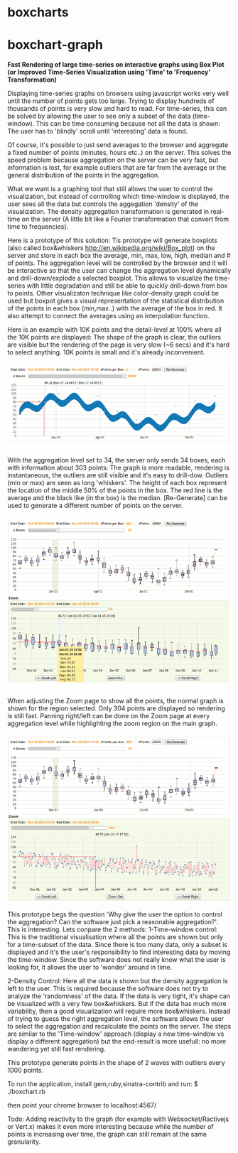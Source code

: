# boxcharts
boxchart-graph
==============

**Fast Rendering of large time-series on interactive graphs using Box Plot  (or Improved Time-Series Visualization using  'Time' to 'Frequency' Transformation)**

Displaying time-series graphs on browsers using javascript works very well until the number of points gets too large. Trying to display 
hundreds of thousands of points is very slow and hard to read. 
For time-series, this can be solved by allowing the user to see only a subset of the data (time-window). This
can be time consuming because not all the data is shown: The user has to 'blindly' scroll until 'interesting' data is found.

Of course, it's possible to just send averages to the browser and aggregate a fixed number of points (minutes, hours etc..) on the server.
This solves the speed problem because aggregation on the server can be very fast, but information is lost, 
for example outliers that are far from the average or the general distribution of the points in the aggregation.

What we want is a graphing tool that still allows the user to control the visualization, but instead of controlling which time-window is 
displayed, the user sees all the data but controls the aggegation 'density' of the visualization. The density aggregation transformation is 
generated in real-time on the server (A little bit like a Fourier transformation that convert from time to frequencies).

Here is a prototype of this solution:
Tis prototype will generate boxplots (also called box&whiskers http://en.wikipedia.org/wiki/Box_plot) on the server and store in 
each box the average, min, max, low, high, median and # of points. The aggregation level will be controlled by the browser
and it will be interactive so that the user can change the aggregation level dynamically and drill-down/explode a selected boxplot.
This allows to visualize the time-series with little degradation and still be able to quickly drill-down from box to points. Other visualizaton technique like color-density graph could be used but boxpot gives a visual representation of
the statistical distribution of the points in each box (min,max..) with the average of the box in red. It also attempt to
connect the averages using an interpolation function.


Here is an example with 10K points and the detail-level at 100% where all the 10K points are displayed: The shape
of the graph is clear, the outliers are visible but the rendering of the page is very slow (~6 secs) and it's hard to select anything. 10K points 
is small and it's already inconvenient.


![Alt text](images/snap1.gif "Optional title")

With the aggregation level set to 34, the server only sends 34 boxes, each with information about 303 points: The graph is more readable,
rendering is instantaneous, the outliers are still visible and it's easy to drill-dow. Outliers (min or max) are seen as long 'whiskers'. The height of each box represent the location of the middle 50% of the points in the box. The red line is the average and the black like (in the box) is the median.
[Re-Generate] can be used to generate a different number of points on the server.

![Alt text](images/snap2.gif "Optional title")

When adjusting the Zoom page to show all the points, the normal graph is shown for the region selected. Only 304 points
are displayed so rendering is still fast. Panning right/left can be done on the Zoom page at every aggregation level
while highlighting the zoom region on the main graph.

![Alt text](images/snap3.gif "Optional title")

This prototype begs the question 'Why give the user the option to control the aggregation? Can the software just pick a reasonable aggregation?'.
This is interesting. Lets conpare the 2 methods:
1-Time-window control: This is the traditional visualisation where all the points are shown but only for a time-subset of the data. Since there is too
  many data, only a subset is displayed and it's the user's responsibility to find interesting data by moving the time-window. Since the software
  does not really know what the user is looking for, it allows the user to 'wonder' around in time.

2-Density Control: Here all the data is shown but the density aggregation is left to the user. This is required because the software does not try to
  analyze the 'randomness' of the data. If the data is very tight, it's shape can be visualized with a very few box&whiskers. But if the data has
  much more variability, then a good visualization will require more box&whiskers. Instead of trying to guess the right aggregation level, the 
  software allows the user to select the aggregation and recalculate the points on the server. The steps are similar to the 'Time-window' approach
  (display a new time-window vs display a different aggregation) but the end-result is more usefull: no more wandering yet still fast rendering.


This prototype generate points in the shape of 2 waves with outliers every 1000 points.

To run the application, install gem,ruby,sinatra-contrib and run:
$ ./boxchart.rb

then point your chrome browser to localhost:4567/


Todo: Adding reactivity  to the graph (for example with Websocket/Ractivejs or Vert.x) makes it even more interesting
because while the number of points is increasing over time, the graph can still remain at the same granularity. 



